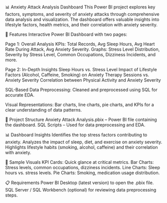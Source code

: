 📊 Anxiety Attack Analysis Dashboard
This Power BI project explores key factors, symptoms, and severity of anxiety attacks through comprehensive data analysis and visualization. The dashboard offers valuable insights into lifestyle factors, health metrics, and their correlation with anxiety severity.

🚀 Features
Interactive Power BI Dashboard with two pages:

Page 1: Overall Analysis
KPIs: Total Records, Avg Sleep Hours, Avg Heart Rate During Attack, Avg Anxiety Severity.
Graphs: Stress Level Distribution, Severity by Stress Level, Common Occupations, Dizziness Incidents, and more.

Page 2: In-Depth Insights
Sleep Hours vs. Stress Level
Impact of Lifestyle Factors (Alcohol, Caffeine, Smoking) on Anxiety
Therapy Sessions vs. Anxiety Severity
Correlation between Physical Activity and Anxiety Severity

SQL-Based Data Preprocessing: Cleaned and preprocessed using SQL for accurate EDA.

Visual Representations: Bar charts, line charts, pie charts, and KPIs for a clear understanding of data patterns.

📂 Project Structure
Anxiety Attack Analysis.pbix – Power BI file containing the dashboard.
SQL Scripts – Used for data preprocessing and EDA.

📊 Dashboard Insights
Identifies the top stress factors contributing to anxiety.
Analyzes the impact of sleep, diet, and exercise on anxiety severity.
Highlights lifestyle habits (smoking, alcohol, caffeine) and their correlation with anxiety.

📸 Sample Visuals
KPI Cards: Quick glance at critical metrics.
Bar Charts: Stress levels, common occupations, dizziness incidents.
Line Charts: Sleep hours vs. stress levels.
Pie Charts: Smoking, medication usage distribution.

📋 Requirements
Power BI Desktop (latest version) to open the .pbix file.
SQL Server / SQL Workbench (optional) for reviewing data preprocessing steps.
